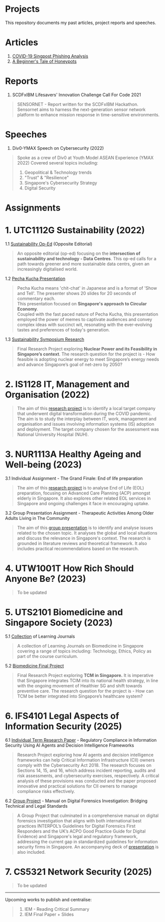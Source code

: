 # Projects
This repository documents my past articles, project reports and speeches.

# **Articles**
1. [COVID-19 Singpost Phishing Analysis](https://www.linkedin.com/pulse/covid-19-singpost-phishing-analysis-hugo-chia/)
2. [A Beginner's Tale of Honeypots](https://www.div0.sg/post/beginners-tale-honeypots)

# **Reports**
1. SCDFxIBM Lifesavers' Innovation Challenge Call For Code 2021
> SENSORNET - Report written for the SCDFxIBM Hackathon.
> Sensornet aims to harness the next-generation sensor network platform to enhance mission response in time-sensitive environments.

# **Speeches**
1. Div0-YMAX Speech on Cybersecurity (2022)
> Spoke as a crew of Div0 at Youth Model ASEAN Experience (YMAX 2022)
> Covered several topics including:
> 1. Geopolitical & Technology trends
> 2. "Trust" & "Resilience"
> 3. Singapore's Cybersecurity Strategy
> 4. Digital Security

# **Assignments**

# 1. UTC1112G Sustainability (2022)

1.1 [Sustainability Op-Ed](https://github.com/Hugo-Chia/Projects/blob/main/UTC1112G%20Sustainability/Sustainability%20Op-Ed.pdf) (Opposite Editorial)
> An opposite editorial (op-ed) focusing on the **intersection of sustainability and technology - Data Centres**. This op-ed calls for a path towards greener and more sustainable data centrs, given an increasingly digitalised world.

1.2 [Pecha Kucha Presentation](https://github.com/Hugo-Chia/Projects/tree/main/UTC1112G%20Sustainability/Pecha%20Kucha%20Presentation)
> Pecha Kucha means 'chit-chat' in Japanese and is a format of 'Show and Tell'. The presenter shows 20 slides for 20 seconds of commentary each.  
> This presentation focused on **Singapore's approach to Circular Economy**.  
> Coupled with the fast paced nature of Pecha Kucha, this presentation employed the power of memes to captivate audiences and convey complex ideas with succinct wit, resonating with the ever-evolving tastes and preferences of today's generation.

1.3 [Sustainability Symposium Research](https://github.com/Hugo-Chia/Projects/tree/main/UTC1112G%20Sustainability/Sustainability%20Symposium%20Research)
> Final Research Project exploring **Nuclear Power and its Feasibility in Singapore’s context**.
> The research question for the project is - How feasible is adopting nuclear energy to meet Singapore’s energy needs and advance Singapore’s goal of net-zero by 2050?

# 2. IS1128 IT, Management and Organisation (2022)
> The aim of this [research project](https://github.com/Hugo-Chia/Projects/blob/main/IS1128%20IT%2C%20Management%20and%20Organisation/IS1128%20Group5_Project%20Final%20Report%20(Redacted).pdf) is to identify a local target company that underwent digital transformation during the COVID pandemic. The aim is to study the interplay between IT, work, management and organisation and issues involving information systems (IS) adoption and deployment.
> The target company chosen for the assessment was National University Hospital (NUH).

# 3. NUR1113A Healthy Ageing and Well-being (2023)
3.1 Individual Assignment - The Grand Finale: End of life preparation
> The aim of this [research project](https://github.com/Hugo-Chia/Projects/blob/main/NUR1113A%20Healthy%20Ageing%20and%20Well-being/NUR1113A%20Individual%20Assignment%20(Official)%20-%20For%20Publish.pdf) is to analyse End of Life (EOL) preparation, focusing on Advanced Care Planning (ACP) amongst elderly in Singapore. It also explores other related EOL services in Singapore and ongoing challenges it face in encouraging uptake.

3.2 Group Presentation Assignment - Therapeutic Activities Among Older Adults Living in The Community
> The aim of this [group presentation](https://github.com/Hugo-Chia/Projects/blob/main/NUR1113A%20Healthy%20Ageing%20and%20Well-being/NUR1113A%20T6%20Group%203%20-%20Therapeutic%20Activities%20-%20For%20Publish.pdf) is to identify and analyse issues related to the chosen topic. It analyses the global and local situations and discuss the relevance in Singapore's context. The research is grounded in literature reviews and theoretical framework. It also includes practical recommendations based on the research.

# 4. UTW1001T How Rich Should Anyone Be? (2023)
> To be updated

# 5. UTS2101 Biomedicine and Singapore Society (2023)
5.1 [Collection](https://github.com/Hugo-Chia/Projects/tree/main/UTS2101%20Biomedicine%20and%20Singapore%20Society) of Learning Journals
> A collection of Learning Journals on Biomedicine in Singapore covering a range of topics including: Technology, Ethics, Policy as part of the course curriculum.

5.2 [Biomedicine Final Project](https://github.com/Hugo-Chia/Projects/tree/main/UTS2101%20Biomedicine%20and%20Singapore%20Society/Final%20Project)
> Final Research Project exploring **TCM in Singapore.**
It is imperative that Singapore integrates TCIM into its national health strategy, in line with the ongoing movement of Healthier SG and shift towards preventive care.
The research question for the project is - How can TCM be better integrated into Singapore’s healthcare system?

# 6. IFS4101 Legal Aspects of Information Security (2025)
6.1 [Individual Term Research Paper](https://github.com/Hugo-Chia/Projects/blob/main/IFS4101%20Legal%20Aspects%20of%20Information%20Security/IFS4101%20Individual%20Term%20Research%20Paper%20-%20For%20Publish.pdf) - Regulatory Compliance in Information Security Using AI Agents and Decision Intelligence Frameworks
> Research Project exploring how AI agents and decision intelligence frameworks can help Critical Information Infrastructure (CII) owners comply with the Cybersecurity Act 2018. The research focuses on Sections 14, 15, and 16, which address incident reporting, audits and risk assessments, and cybersecurity exercises, respectively. A critical analysis of these provisions was conducted and the paper proposed innovative and practical solutions for CII owners to manage compliance risks effectively.

6.2 [Group Project](https://github.com/Hugo-Chia/Projects/blob/main/IFS4101%20Legal%20Aspects%20of%20Information%20Security/Group%20Project/IFS4101%20Group%202%20Project%20Manual%20on%20Digital%20Forensics%20Investigation%20-%20For%20Publish.pdf) - Manual on Digital Forensics Investigation: Bridging Technical and Legal Standards
> A Group Project that culminated in a comprehensive manual on digital forensics investigation that aligns with both international best practices INTERPOL’s Guidelines for Digital Forensics First Responders and the UK’s ACPO  Good Practice Guide for Digital Evidence) and Singapore's legal and regulatory framework, addressing the current gap in standardized guidelines for information security firms in Singapore. An accompanying deck of [presentation](https://github.com/Hugo-Chia/Projects/blob/main/IFS4101%20Legal%20Aspects%20of%20Information%20Security/Group%20Project/IFS4101%20Group%202%20Project%20Manual%20on%20Digital%20Forensics%20Investigation%20Presentation%20-%20For%20Publish.pdf) is also included.

# 7. CS5321 Network Security (2025)
> To be updated

---

Upcoming works to publish and centralise:
> 1. IEM - Reading Critical Summary
> 2. IEM Final Paper + Slides